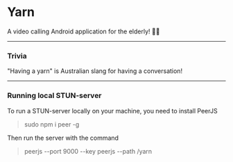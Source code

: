 # Yarn
A video calling Android application for the elderly! 👴👵

---

### Trivia
"Having a yarn" is Australian slang for having a conversation!

---
### Running local STUN-server
To run a STUN-server locally on your machine, you need to install PeerJS
> sudo npm i peer -g

Then run the server with the command
> peerjs --port 9000 --key peerjs --path /yarn
